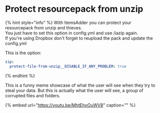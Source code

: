 # Protect resourcepack from unzip

{% hint style="info" %}
With ItemsAdder you can protect your resourcepack from unzip and thieves.  
You just have to set this option in config.yml and use /iazip again.  
If you're using Dropbox don't forget to reupload the pack and update the config.yml

This is the option:

```yaml
zip:
  protect-file-from-unzip__DISABLE_IF_ANY_PROBLEM: true
```
{% endhint %}

This is a funny meme showcase of what the user will see when they try to steal your data. But this is actually what the user will see, a group of corrupted files and folders.

{% embed url="https://youtu.be/MhtEhoOuWV8" caption="" %}

